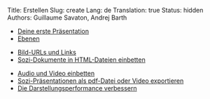 Title: Erstellen
Slug: create
Lang: de
Translation: true
Status: hidden
Authors: Guillaume Savaton, Andrej Barth


* [Deine erste Präsentation](|filename|tutorial-first.md)
* [Ebenen](|filename|tutorial-layers.md)
<!-- * [Übergänge](|filename|tutorial-transitions.md) -->
* [Bild-URLs und Links](|filename|tutorial-links.md)
* [Sozi-Dokumente in HTML-Dateien einbetten](|filename|tutorial-embedding.md)
<!-- * [Elemente zeigen und verbergen](|filename|tutorial-showing-hiding.md) -->
* [Audio und Video einbetten](|filename|tutorial-media.md)
* [Sozi-Präsentationen als pdf-Datei oder Video exportieren](|filename|tutorial-converting.md)
* [Die Darstellungsperformance verbessern](|filename|tutorial-performance.md)
